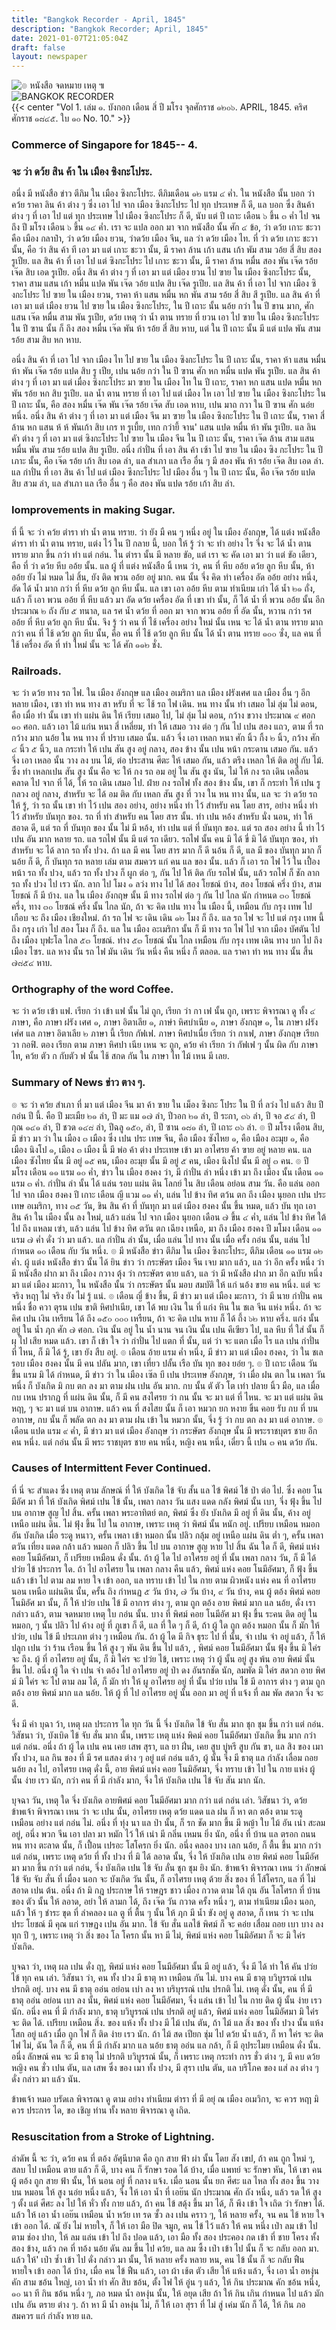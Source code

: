```yaml
---
title: "Bangkok Recorder - April, 1845"
description: "Bangkok Recorder; April, 1845"
date: 2021-01-07T21:05:04Z
draft: false
layout: newspaper
---
```

![๏ หนังสือ จดหมาย เหตุ ๚](/publications/bangkok_recorder_1844_1845/logo_nangsujodmaayhet.png)
<br>
![BANGKOK RECORDER](/publications/bangkok_recorder_1844_1845/logo_bangkokrecorder.png)
<br>
{{< center "Vol 1.    เล่ม ๑. บังกอก เดือน สิ่ ปี มโรง จุลศักราช ๑๒๐๖. APRIL, 1845. คริศศักราช ๑๘๔๕. ใบ ๑๐ No. 10." >}}
### Commerce of Singapore for 1845-- 4.
### จะ ว่า ดว้ย สิน ค้า ใน เมือง ซิงกะโประ.
อนึ่ง มี หนังสือ ข่าว ตีภิม ใน เมือง ซิงกะโประ.    ตีภิมเดือน ๑๒ แรม ๔ ค่ำ. ใน หนังสือ นั้น บอก ว่า คว้ย ราคา ลิน ค้า ต่าง ๆ ซึ่ง เอา ไป จาก เมือง ซิงกะโประ ไป ทุก ประเทษ ก็ ดี, แล บอก ซึ่ง สินค้า ต่าง ๆ ที่ เอา ไป แต่ ทุก ประเทษ ไป เมือง ซิงกะโประ ก็ ดี, นับ แต่ ปี เถาะ เดือน ๖ ขึ้น ๓ ค่ำ ไป จน ถึง ปี มโรง เดือน ๖ ขึ้น ๑๔ ค่ำ. เรา จะ แปล ออก มา จาก หนังสือ นั้น ศัก ๔ ข้อ, ว่า ดว้ย เกาะ ชะวา คือ เมือง กลาป๋า, ว่า ดว้ย เมือง ยวน,    ว่าดว้ย เมือง จีน, แล ว่า ดว้ย เมือง ไท. ที่ ว่า ดว้ย เกาะ ชะวา นั้น, คือ ว่า สิน ค้า ที เอา มา แต่ เกาะ ชะวา นั้น, มี ราคา ล้าน เก้า แสน เก้า พัม สาม วอ้ย สี่ สิบ สอง รูเปีย. แล สิน ค้า ที่ เอา ไป แต่ ซิงกะโประ ไป เกาะ ชะวา นั้น,    มี ราคา ล้าน หมื่น สอง พัน เจ๊ด รอ้ย เจ๊ด สิบ เอด รูเปีย.     อนึ่ง สิน ค้า ต่าง ๆ ที่ เอา มา แต่ เมือง ยวน ไป ฃาย ใน เมือง ซิงกะโประ นั้น, ราคา สาม แสน เก้า หมื่น แปด พัน เจ๊ด วอ้ย แปด สิบ เจ๊ด รูเปีย.     แล สิน ค้า ที่ เอา ไป จาก เมือง ซิงกะโประ ไป ฃาย ใน เมือง ยวน, ราคา ห้า แสน หมื่น หก พัน สาม รอ้ย สี่ สิบ สี รูเปีย. แล สิน ค้า ที่ เอา มา แต่ เมือง ยวน ไป ฃาย ใน เมือง ซิงกะโประ, ใน ปี เถาะ นั้น นอ้ย กว่า ใน ปี ขาน มาก, ศัก แสน เจ๊ด หมื่น สาม พัน รูเปีย, ดว้ย เหตุ ว่า น้ำ ตาน ทราย ที่ ยวน เอา ไป ฃาย ใน เมือง ซิงกะโประ ใน ปี ฃาน นั้น ก็ ถึง สอง หมื่น เจ๊ด พัน ห้า รอ้ย สี่ สิบ หาบ,    แต่ ใน ปี เถาะ นั้น มี แต่ แปด พัน สาม รอ้ย สาม สิบ หก หาบ. 

อนึ่ง สิน ค้า ที่ เอา ไป จาก เมือง ไท ไป ขาย ใน เมือง ซิงกะโประ ใน ปี เถาะ นั้น,    ราคา ห้า แสน หมื่น ห้า พัน เจ๊ด รอ้ย แปด สิบ รู เปีย, เปน นอ้ย กว่า ใน ปี ฃาน ศัก หก หมื่น แปด พัน รูเปีย.        แล สิน ค้า ต่าง ๆ ที่ เอา มา แต่ เมื่อง ซิงกะโประ มา ฃาย ใน เมือง ไท ใน ปี เถาะ, ราคา หก แสน แปด หมื่น หก พัน รอ้ย หก สิบ รูเปีย. แล น้ำ ตาน ทราย ที่ เอา ไป แต่ เมือง ไห เอา ไป ฃาย ใน เมือง ซิงกะโประ ใน ปี เถาะ นั้น, คือ สอง หมื่น เจ๊ด พัน เจ๊ด รอ้ย เจ๊ด สับ เอด หาบ, เปน มาถ กวา ใน ปี ฃาน ศัก นอ่ย หนึ่ง. อนึ่ง สิน ค้า ต่าง ๆ ที่ เอา มา แต่ เมือง จีน มา ฃาย ใน เมือง ซิงกะโประ ใน ปี เถาะ นั้น, ราคา สี่ ล้าน หก แสน ห้ ห้ พันเก้า สิบ เกร ท รูเบี้ย, เทก กว่ายี้ จาน' แสน แปด หมื่น ห้า พัน รูเปีย.        แล ลิน คัา ต่าง ๆ ที่ เอา มา แต่ ซิงกะโประ ไป ฃาย ใน เมือง จีน ใน ปี เถาะ นั้น,     ราคา เจ๊ด ล้าน สาม แสน หมื่น พัน สาม รอ้ย แปด สิบ รูเปีย. อนึ่ง กำปั่น ที่ เอา สิน ค้า เซ้า ไป ฃาย ใน เมือง ซิง กะโประ ใน ปี เภาะ นั้น, คือ เจ๊ด รอ้ย เก้า สิบ เอด ลำ, แล สำเภา แล เรือ อื่น ๆ มี สอง พัน ห้า รอ้ย เจ๊ด สิบ เอด ลำ. แล กำปั่น ที่ เอา สิน ค้า ไป แต่ เมือง ซึงกะโประ ไป เมือง อื่น ๆ ใน ปี เถาะ นั้น, คือ เจ๊ด รอ้ย แปด สิบ สวม ลำ, แล สำเภา แล เรือ อื่น ๆ คือ สอง พัน แปด รอ้ย เก้า สิบ ลำ. 

### Iomprovements in making Sugar.
ที่ นี้ จะ ว่า คว้ย ตำรา ทำ น้ำ ตาน ทราย.    ว่า ยัง มื คน ๆ หนึ่ง อยู่ ใน เมือง อังกฤษ, ได้ แต่ง หนังสือ ดำรา ทำ น้ำ ตาน ทราย, แต่ง ไว้ ใน ปี กลาย นี้,    บอก ให้ รู้ ว่า จะ ทำ อย่าง ไร จึ่ง จะ ได้ น้ำ ตาน ทราย มาก ขึ้น กว่า ทำ แต่ กอ่น. ใน ตำรา นั้น มี หลาย ขัอ, แต่ เรา จะ คัด เอา มา ว่า แต่ ขัอ เดียว, คือ ที่ ว่า ดว้ย หีบ ออ้ย นั้น.     แล ผู้ ที่ แต่ง หนังสือ นิ้ เหน ว่า, คน ที่ หีบ ออ้ย ดว้ย ลูก หีบ นั้น, ห้า ออ้ย ยัง ไม่ หมด ไม่ สิ้น, ยัง ติด พวน ออ้ย อยู่ มาก.     คน นั้น จึ่ง คิด ทํา เครื่อง อัด ออ้ย อย่าง หนึ่ง,    อัด ได้ น้ำ มาก กว่า ที่ หีบ ดว้ย ลูก หีบ นั้น. แล เขา เอา ออ้ย หีบ ตาม ทำเนียม เก่า ได้ น้ำ ๒๑ ถั่ง, แล้ว ก็ เอา พวน ออ้ย ที่ หีบ แล้ว มา อัด ดว้ย เครื่อง อัด ที่ เขา ทำ นั้น, ก็ ได้ น้ำ ที่ พวน ออ้ย นั้น อีก ประมาณ ๒ ถัง กับ ๕ ทนาล, แล รศ น้ำ ดว้ย ที่ ออก มา จาก พวน ออ้ย ที่ อัด นั้น, หวาน กว่า รศ ออ้ย ที่ หีบ ดว้ย ลูก หีบ นั้น. จึง รู้ ว่า คน ที่ ไช้ เครื่อง อย่าง ใหม่ นั้น เหน จะ ได้ น้ำ ตาน ทราย มาถ กว่า คน ที่ ไช้ ดว้ย ลูก หีบ นั้น, คือ คน ที่ ไช้ ดว้ย ลูก หีบ นั้น ได้ น้ำ ตาน ทราย ๑๐๐ ซั่ง, แล คน ที่ ใช้ เครื่อง อัด ที่ ทำ ใหม่ นั้น จะ ได้ ศัก ๑๑๒ ชั่ง. 

### Railroads.
จะ ว่า ดว้ย ทาง รถ ไฟ. ใน เมือง อังกฤษ แล เมือง อเมริกา แล เมือง ฝรังเศศ แล เมือง อื่น ๆ อีก หลาย เมือง, เซา ทำ หน ทาง สา หรับ ที่ จะ ไช้ รถ ไฟ เดิน.     หน ทาง นั้น ทำ เสมอ ไม่ ลุ่ม ไม่ ดอน, คือ เมื่อ ทำ นั้น เขา ทำ แผ่น ดิน ให้ เรียบ เสมอ ไป, ไม่ ลุ่ม ไม่ ดอน, กว้าง ขวาง ประมาณ ๙ ศอก ๑๐ ศอก.     แล้ว เอา ไม้ แก่น หนา สี่ เหลี่ยม, ทำ ให้ เสมอ วาง ต่อ ๆ กัน ไป เปน สอง แถว, ตาม ที่ รถ กว้าง มาก นอ้ย ใน หน ทาง ที่ ปราบ เสมอ นั้น.     แล้ว จึ่ง เอา เหลก หนา ศัก นิ้ว กึ้ง ๒ นิ้ว, กว้าง ศัก ๔ นิ้ว ๕ นิ้ว, แล กระทำ ให้ เปน สัน สูง อยู่ กลาง, สอง ข้าง นั้น เปน หน้า กระดาน เสมอ กัน.    แล้ว จึ่ง เอา เหลอ นั้น วาง ลง บน ไม้, ต่อ ประสาน ศีตะ ให้ เสมอ กัน, แล้ว ตรึง เหลก ให้ ติด อยู่ กับ ไม้.     ซึ่ง ทำ เหลกเปน สัน สูง นั้น คือ จะ ให้ กง รถ อม อยู่ ใน สัน สูง นัน,     ไม่ ให้ กง รถ เดิน เคลื่อน คลาด ไป จาก ทิ่ ได้, ให้ รถ เดิน เสมอ ไป.    ฝ่าย กง รถไฟ ทั้ง สอง ข้าง นั้น, เขา ก็ กระทํา ให้ เปน รู กลวง อยู่ กลาง, สําหรับ จะ ได้ อม ติด กับ เหลก สัน สูง ที่ วาง ใน หน ทาง นั้น, แล จะ ว่า ดว้ย รถ ให้ รู้, ว่า รถ นั้น เขา ทำ ไว้ เปน สอง อย่าง, อย่าง หนึ่ง ทำ ไว้ สำหรับ คน โดย สาร, อย่าง หนึ่ง ทำ ไว้ สำหรัย บันทุก ของ. รถ ที่ ทำ สำหรับ คน โดย สาร นั้น. ทํา เปน หอ้ง สำหรับ นั่ง นอน, ทำ ให้ สอาด ดี, แต่ รถ ที่ บันทุก ของ นั้น ไม่ มี หอ้ง, ทำ เปน แต่ ที่ บันทุก ของ. แต่ รถ สอง อย่าง นี้ ทำ ไว้ เปน อัน มาก หลาย รถ.     แล รถไฟ นั้น มี แต่ รถ เดียว. รถไฟ นั้น คน มิ ได้ ขี่ มิ ได้ บันทุก ฃอง, ทำ สำหรับ จะ ได้ ลาก รถ ทั้ง ปวง. ถ้า แล มี คน โดย สาร มาก ก็ ดี นอ้น ก็ ดี, แล มี ของ บันทุก มาก ก็ นอ้ย ก็ ดี,     ก็ บันทุก รถ หลาย เล่ม ตาม สมควร แก่ คน แล ของ นั้น.     แล้ว ก็ เอา รถ ไฟ ไว้ ใน เปื้อง หน้า รถ ทั้ง ปวง,     แล้ว รถ ทั้ง ปวง ก็ ผูก ต่อ ๆ, กัน ไป ให้ ติด กับ รถไฟ นั้น, แล้ว รถไฟ ก็ ชัก ลาก รถ ทั้ง ปวง ไป เรว นัก.     ลาก ไป โมง ๑ ลว่ง ทาง ไป ได้ สอง โยชณ์ บ้าง, สอง โยชณ์ ครึ่ง บ้าง, สาม โยชณ์ ก็ มี บ้าง. แล ใน เมือง อังกฤษ นั้น มี ทาง รถไฟ ต่อ ๆ กัน ไป ไกล นัก กำหนด ๓๐ โยชณ์ ครึ่ง, ทาง ๓๐ โยซณ์ ครึ่ง นั้น ไกล นัก, ถ้า จะ คิด เปน ทาง ใน เมือง นี้, เหมือน กับ กรุง เทพ ไป เกือบ จะ ถึง เมือง เชียงใหม่. ถ้า รถ ไฟ จะ เดิน เดิน ๑๒ โมง ก็ ถึง. แล รถ ไฟ จะ ไป แต่ กรุง เทพ นี้ ถึง กรุง เก่า ไป สอง โมง ก็ ถึง. แล ใน เมือง อะเมริกา นั้น ก็ มี ทาง รถ ไฟ ไป จาก เมือง บัศตัน ไป ถึง เมือง บุฟะโล ไกล ๕๓ โยชณ์. ท่าง ๕๓ โยชณ์ นั้น ไกล เหมือน กับ กรุง เทพ เดิน ทาง บก ไป ถึง เมือง ไซร.    แล หาง นั้น รถ ไฟ มัน เดิน วัน หนึ่ง คืน หนึ่ง ก็ ตลอด. แล ราคา ทํา หน ทาง นั้น สี้น ๗๘๕๔ หาบ. 

### Orthography of the word Coffee.
จะ ว่า ดว้ย เฃ้า แฟ. เรียก ว่า เข้า แฟ นั้น ไม่ ถูก, เรียก ว่า กา เฟ นั้น ถูก, เพราะ พิจารณา ดู ทั้ง ๔ ภาษา, คือ ภาษา ฝรัง เศศ ๑, ภาษา อิตาเลีย ๑, ภาษํา หิศบำเนีย ๑, ภาษา อังกฤษ ๑, ใน ภาษา ฝรัง เศ่ศ แล ภาษา อิตาเลีย ๒ ภาษา นี้ เรียก กัฟเฟ. ภาษา หิศปาเนื่ย เรียก ว่า กาเฟ, ภาษา อังกฤษ เรียก วา กอฟิ. ตอง เรียก ตาม ภาษา หิศปา เนีย เหน จะ ถูก, คว้ย คํา เรียก ว่า กัฟเฟ ๆ นั้น ผิด กับ ภาษา ไท, คว้ย ตัว ก กับตัว ฟ นั้น ไช้ สกด กัน ใน ภาษา ไท ไม้ เหน มี เลย. 

### Summary of News    ข่าว ตาง ๆ.
๏ จะ ว่า คว้ย สำเภา ที่ มา แต่ เมือง จีน มา ค้า ฃาย ใน เม็อง ซิงกะ โประ ใน ปี ที่ ลว่ง ไป แล้ว สิบ ปี กอ่น ปี นี้.    คือ ปี มะเมืย ๒๑ ลํา, ปี มะ แม ๑๗ ลำ, ปีวอก ๒๑ ลำ, ปี ระกา, ๓๖ ลำ, ปี จอ ๕๔ ลำ, ปี กุณ ๑๔๑ ลำ, ปี ชวด ๑๔๘ ลำ, ปีฉลู ๑๕๐, ลำ, ปี ซาน ๑๘๑ ลำ, ปี เถาะ ๓๖ ลำ. ๏ ปี มโรง เดือน สิบ, มี ข่าว มา ว่า ใน เมือง ๓ เมือง ซึ่ง เปน ประ เทษ จีน, คือ เมือง ซังไหย ๑, คือ เมือง อะมุย ๑, คือ เมือง นิงโป ๑, เมือง ๓ เมือง นี้ มี พ่อ ค้า ต่าง ประเทษ เข้า มา อาไศรย ค้า ฃาย อยู่ หลาย คน. แล เมือง ซังไทย นั้น มี อยู่ ๑๕ คน, เมือง อะมุย นั้น มี อยู่ ๕ คน, เมือง นิงโป นั้น มี อยู่ ๓ คน. ๏ ปี มโรง เดือน ๑๑ แรม ๑๐ ค่ำ, ข่าว ใน เมือง ฮงคง ว่า, มี กำปั่น ลำ หนึ่ง เข้า มา ถึง เมือง นั้น เดือน ๑๑ แรม ๓ ค่ำ.     กำปั่น ลำ นั้น ได้ แล่น รอบ แผ่น ดิน โลกย์ ใน สิบ เดือน อย่อน สาม วัน. คือ แล่น ออก ไป จาก เมือง ฮงคง ปี เกาะ เดือน ญี แวม ๑๑ ค่ำ, แล่น ไป ข้าง ทิศ ตว้น ตก ถึง เมือง นุยอก เปน ประเทษ อเมริกา, ทาง ๓๕ วัน, ขิน สิน ค้า ที่ บันทุก มา แต่ เมือง ฮงคง นั้น ขึ้น หมด, แล้ว บัน ทุถ เอา สิน ค้า ใน เมือง นั้น ลง ใหม่, แล้ว แล่น ไป จาก เมือง นุยอก เดือน ๗ ขึ้น ๔ ค่ำ, แล่น ไป ข้าง ทิศ ใต้ ไป ถึง แหลม เฃ่า, แล้ว แล่น ไป ข้าง ทิศ ตวัน ตก เฉียง เหนือ, มา ถึง เมือง ฮงคง ปี มโมง เดือน ๑๑ แรม ๗ ค่ำ ดั่ง ว่า มา แล้ว.    แล กำปั่น ลำ นั้น, เมื่อ แล่น ไป ทาง นั้น เมื่อ ครั้ง กอ่น นั้น, แล่น ไป กำหนด ๑๐ เดือน กับ วัน หนึ่ง. ๏ มี หนังสือ ข่าว ตีภิม ใน เมือง ซิงกะโประ, ตีภิม เดือน ๑๑ แรม ๑๒ ค่ำ. ผู้ แต่ง หนังสือ ข่าว นั้น ได้ ยิน ข่าว ว่า กระษัตร เมือง จีน เจบ มาก แล้ว, แล ว่า อีก ครั้ง หนึ่ง ว่า มี หนังสือ ฝาก มา ถึง เมือง กวาง ตุ้ง ว่า กระษัตร ตาย แล้ว, แล ว่า มี หนังสือ ฝาก มา อีก ฉบับ หนึ่ง มา แต่ เมือง มะกาว,     ใน หนังสือ นั้น ว่า กระษัตร นั้น มอบ สมบัติ ให้ แก่ นอ้ง ขาย คน หนึ่ง. แต่ จะ จริง หฤๅ ไม่ จริง ยัง ไม่ รู้ แน่. ๏ เดือน ญี่ ข้าง ขึ้น, มี ข่าว มา แต่ เมือง มะกาว, ว่า มี นาย กำปั่น คน หนึ่ง ชื่อ ควา ตุรน เปน ขาติ หิศปาเนีย, เขา ได้ พบ เงิน ใน ที่ แก่ง หิน ใน ชเล จีน แห่ง หนึ่ง.    ถ้า จะ คิศ เปน เงิน เหรียน ได้ ถึง ๑๕๐ ๐๐๐ เหรืยน, ถ้า จะ คิด เปน หาบ ก็ ได้ ถึ้ง ๖๒ หาบ ครึ่ง. แก่ง นั้น อยู่ ใน น้ำ ฦก ศัก ๗ ศอก. เงิน นั้น อยู่ ใน น้ำ นาน จน เงิน นั้น เปน คีเฃียว ไป, แล หีบ ที่ ใส่ นั้น ก็ ผุ ไป เสีย หมด แล้ว. เขา ก็ เข้า ใจ ว่า กำปั่น ไป แตก ที่ นั้น, แต่ ว่า จะ แตก เมื่อ ไร แล เปน กำปั่น ที่ ไหน, ก็ มิ ได้ รู้, เขา ยัง สืบ อยู่. ๏ เดือน อ้าย แรม ค่ำ หนึ่ง, มี ข่าว มา แต่ เมือง ฮงคง, ว่า ใน ชเล รอบ เมือง ฮงคง นั้น มี คน ปลัน มาก, เขา เที่ยว ปลั้น เรือ บัน ทุก ของ ยอ่ย ๆ. ๏ ปี เถาะ เดือน วัน ขึ้น แรม มิ ได้ กำหนด, มี ข่าว ว่า ใน เมือง เซ๊ล บี เปน ประเทษ อังกฦษ, ว่า เมื่อ ฝน ตก ใน เพลา วัน หนึ่ง ก็ บังเกิด มิ กบ ตก ลง มา ตาม ฝน เปน อัน มาก. กบ นั้น ตั ตัว โต เท่า ปลาย นิ้ว มือ, แล เมื่อ กบ เหน ปรากฎ ที่ แผ่น ดิน นั้น, ก็ มี คน สงไศรย ว่า กน นั้น จะ มา แต่ ที่ ไหน. จะ มา แต่ แผ่น ดิน หฤา, ๆ จะ มา แต่ บน อากาษ. แล้ว คน ที่ สงไสย นั้น ก็ เอา หมวก ยก หงาย ขิ้น คอย รับ กบ ที่ บน อากาษ, กบ นั้น ก็ พลัด ตก ลง มา ตาม ฝน เข้า ใน หมวก นั้น, จึ่ง รู้ ว่า กบ ตก ลง มา แต่ อากาษ. ๏ เดือน แปด แรม ๙ ค่ำ, มี ข่าว มา แต่ เมือง อังกฤษ ว่า กระษัตร อังกฤษ นั้น มี พระราชบุตร ชาย อีก คน หนึ่ง.     แต่ กอ่น นั้น มี พระ ราชบุตร ชาย คน หนึ่ง, หญิง คน หนึ่ง, เดี๋ยว นี้ เปน ๓ คน ดว้ย กัน. 

### Causes of Intermittent Fever Continued.
ที่ นี่ จะ สำแดง ซึ่ง เหตุ ตาม ลักษณ์ ที่ ให้ บังเกิด ไข้ จับ สั้น แล ไฃ้ พิศม์ ไข้ ป่า ต่อ ไป. ซึ่ง คอย โนมีอัศ มา ที่ ให้ บังเกิด พิศม์ เปน ไข้ นั้น, เพลา กลาง วัน แสง แดด กลัง พิศม์ นั้น เบา, จึ่ง ฟุ้ง ขึ้น ไป บน อากาษ สูญ ไป สิ้น.     ครั้น เพลา พระอาทิตย์ ตก, พิศม์ ซึ่ง ยัง บังเกิด มี อยู่ ที่ ดิน นั้น, ค้าง อยู่ เหนือ แผ่น ดิน. ไม่ ฟุ้ง ขึ้น ไป ใน อากาษ, เพราะ เหตุ ว่า พิศม์ นั้น หนัก อยู่. เปรียบ เหมือน หมอก อัน บังเกิด เมื่อ ระดู หนาว, ครั้น เพลา เข้า หมอก นั้น ปลิว กลุ้ม อยู่ เหนือ แผ่น ดิน ต่ำ ๆ,    ครั้น เพลา ตวัน เที่ยง แดด กล้า แล้ว หมอก ก็ ปลิว ขึ้น ไป บน อากาษ สูญ หาย ไป สิ้น ฉัน ใด ก็ ดี, พิศม์ แห่ง คอย โนมีอัศมา, ก็ เปรียย เหมือน ดั่ง นั้น.    ถ้า ผู้ ได ไป อาใศรย อยู่ ที่ นั้น เพลา กลาง วัน, ก็ มี ได้ ปว่ย ไข้ ประการ ใด. ถ้า ไป อาไศรย ใน เพลา กลาง คืน แล้ว, พิศม์ แห่ง คอย โนมีอัศมา, ก็ ฟุ้ง ขึ้น แล้ว เข้า ไป ตาม ลม หาย ใจ เข้า ออก, แล ทราบ เข้า ไป ใน กาย ตาม ผิวหนัง แห่ง คน ที่ อาไศรย นอน เหนือ แผ่นดิน นั้น, ครั้น ถิง กำหนฏ ๕ วัน บ้าง,    ๗ วัน บ้าง, ๙ วัน บ้าง,    คน ผู้ ตอ้ง พิศม์ คอย โนมิอัศ มา นั้น, ก็ ให้ ปว่ย เปน ไข้ มี อาการ ต่าง ๆ, ตาม ถูก ตอ้ง อาย พิศม์ มาก แล นอ้ย, ดั่ง เรา กล่าว แล้ว, ตาม จดหมาย เหตุ ใบ กอ่น นั้น. บาง ที่ พิศม์ คอย โนมีอัศ มา ฟุ้ง ขึ้น ระคน ติด อยู่ ใน หมอก, ๆ นั้น ปลิว ไป ค้าง อยู่ ที่ ภูเขา ก็ ดี, แล ที่ ใด ๆ ก็ ดี, ถ้า ผู้ ใด ถูก ตอ้ง หมอก นั้น ก็ มัก ให้ ปว่ย, เปน ไข้ มี ประเภท ต่าง ๆ เหมือน กัน. ถ้า ผู้ ได มี กิจ ธุระ ไป ที่ นั้น, จำ เปน จำ อยู่ แล้ว, ก็ ให้ ปลูก เปน ว่า ร้าน เรือน ขึ้น ให้ สูง ๆ พัน ดิน ขึ้น ไป แล้ว, , พิศม์ คอย โนมีอัศมา นั้น ฟุ้ง ขึ้น มิ ใค่ร จะ ถึง. ผู้ ที่ อาไศรย อยู่ นั้น, ก็ มิ ใค่ร จะ ปว่ย ไข้, เพราะ เหตุ ว่า ผู้ นั้น อยู่ สูง พ้น อาย พิศม์ นั้น ขึ้น ไป. อนึ่ง ผู้ ใด จำ เปน จำ ตอ้ง ไป อาไศรย อยู่ ป่า ดง อันรกชัด นัก, ลมพัด มิ ใค่ร สดวก อาย พิศม์ มิ ใค่ร จะ ไป ตาม ลม ได้,     ก็ มัก ทำ ให้ ผู อาไศรย อยู่ ที่ นั้น ปว่ย เปน ไข้ มี อาการ ต่าง ๆ ตาม ถูก ตอ้ง อาย พิศม์ มาก แล นอ้ย.    ให้ ผู้ ที่ ไป อาไศรย อยู่ นั้น ออก มา อยู่ ที่ แจ้ง ที่ ลม พัด สดวก จึ่ง จะ ดี. 

จึ่ง มี คำ บุฉา ว้า, เหตุ ผล ประการ ได ทุก วัน นี้ จึ่ง บังเกิด ไข้ จับ สั่น มาก ชุก ชุม ขึ้น กว่า แต่ กอ่น.     วิสัชนา ว่า, บังเบิด ไข้ จับ สั่น มาก นั้น, เพราะ เหตุ แห่ง พิคม์ คอย โนมีอัศมา บังเกิด ขึ้น มาก กว่า แต่ กอ่น.    อนึ่ง ถ้า ผู้ ได เปน คน เคย เสพ สุรา, แล ยา ฝิ่น, เคย สูบ บู่หรี สูบ กัน ขา, แล สิง ของ เมา ทั้ง ปวง, แล กิน ของ ที่ มี รศ แสลง ต่าง ๆ อยู่ แต่ กอ่น แล้ว, ผู้ นั้น จึ่ง มี ธาตุ แล กำลัง เลื่อม ถอย นอ้ย ลง ไป, อาไศรย เหตุ ดั่ง นี้, อาย พิศม์ แห่ง คอย โนมิอัศมา,    จึ่ง ทราบ เข้า ไป ใน กาย แห่ง ผู้ นั้น ง่าย เรว นัก, กว่า คน ที่ มี กำลัง มาก, จึ่ง ให้ บังเกิด เปน ไข้ จับ สัน มาก นัก. 

บุจฉา วัน, เหตุ ใด จึ่ง บังเกิด อายพิศม์ คอย โนมีอัศมา มาก กว่า แต่ กอ่น เล่า. วิสัชนา ว่า, ดว้ย ข้าพเจ้า พิจารณา เหน ว่า จะ เปน นั้น, อาไศรย เหตุ ดว้ย แดด แล ฝน ก็ หา ตก ตอ้ง ตาม ระดู เหมือน อย่าง แต่ กอ่น ไม่. อนึ่ง ที่ ทุ่ง นา แล ป่า นั้น, ก็ รก ชัด มาก ขึ้น มี หญ้า ใบ ไม้ อัน เน่า สะลม อยู่,     อนึ่ง พวก จีน เอา ปลา มา หมัก ไว้ ให้ เน่า มี กลิ่น เหมน ยิ่ง นัก,    อนึ่ง ที่ บ้าน แล ตรอก ถนน หน ทาง ตะลาด นั้น, ก็ เปื้อน เปรอะ โสโครก ยิ่ง นัก. อนึ่ง คลอง บาง เลก นอ้ย, ก็ ตื้น ขึ้น มาก กว่า แต่ กอ่น, เพราะ เหตุ ดว้ย ที่ ทั้ง ปวง ที่ มิ ได้ ลอาด นั้น,    จึ่ง ให้ บังเกิด เปน อาย พิศม์ คอย โนมีอัศมา มาก ขึ้น กว่า แต่ กอ่น, จึ่ง บังเกิด เปน ไข้ จับ ลั่น ชุก ชุม ยิง นัก. ข้าพเจ้า พิจารณา เหน ว่า ลักษณ์ ไข้ จับ จับ สั่น ที่ เมื่อง นอก จะ บังเกิด วัน นั้น, ก็ อาไศรย เหตุ ด้วย สิ่ง ของ ที่ โส้โครก, แล ที่ ไม่ สอาด เปน ต้น. อนึ่ง ถ้า มิ กฎ ประกาษ ให้ ราษฎร ชาว เมื่อง กวาด ตาม ใต้ ถุน อัน โลโศรก ที่ บ้าน ของ ตัว นั้น ให้ ลอาด,    อย่า ให้ ลามก ได้,    ถึง เจ๊ด วัน กวาด ครั้ง หนึ่ง ๆ, ตาม ทำเนียม เมือง นอก, แล้ว ให้ ๆ ชำระ ขุด ที่ ลำคลอง แล ตู ที่ ตื้น ๆ นั้น ให้ ฦก มี น้ำ ขัง อยู่ ดู สอาด, ก็ เหน ว่า จะ เปน ประ โยชณ์ มี คุณ แก่ ราษฏง เปน อัน มาก. ไข้ จับ สั่น แลไข้ พิศม์ ก็ จะ คอ่ย เสื่อม ถอย เบา บาง ลง ทุก ปี ๆ,     เพราะ เหตุ ว่า สิ่ง ของ โล โครก นั้น หา มี ไม่, พิศม์ แห่ง คอย โนมิอัศมา ก็ จะ มิ ใค่ร บังเกิด. 

บุจฉา ว่า, เหตุ ผล เปน ดั่ง ฤา, พิศม์ แห่ง คอย โนมีอัศมา นั้น มี อยู่ แล้ว, จึ่ง มี ได้ ทำ ให้ คัน ปว่ย ไข้ ทุก คน เล่า. วิสัชนา ว่า, คน ทั้ง ปวง มี ธาตุ หา เหมือน กัน ไม่. บาง คน มี ธาตุ บวิบูรรณ์ เปน ปรกติ อยู่. บาง คน มี ธาตุ ออ่น อย่อน เบ่า ลง หา บริบุรรณ์ เปน ปรกติ ไม่. เหตุ ดั่ง นั้น, คน ที่ มี ธาตุ ออ่น อย่อน เบา ลง นั้น, พิศม์ แห่ง คอย โนมีอัศมา, จึ่ง แล่น เข้า ไป ใน กาย ติด ผู้ นั้น ง่าย เรว นัก. อนึ่ง คน ที่ มี กำลัง มาก,    ธาตุ บวิบูรรณ์ เปน ปรกติ อยู่ แล้ว,    พิศม์ แห่ง คอย โนมิอัศมา มิ ใค่ร จะ ติด ได้.     เปรียบ เหมือน สิ่ง. ของ แห้ง ทั้ง ปวง มี ไม้ เปน ตัน, ถ้า ไม้ แล สิ่ง ของ ทั้ง ปวง นั้น แห้งโสก อยู่ แล้ว เมื่อ ถูก ไฟ ก็ ติด ง่าย เรว นัก.    ถ้า ไม้ สด เปียก ชุ่ม ไป ดว้ย น้ำ แล้ว, ก็ หา ใค่ร จะ ติด ไฟ ไม่, ฉัน ใด ก็ ดี, คน ที่ มี กำลัง มาก แล นอ้ย ธาตุ ออ่น แล กล้า, ก็ มี อุประไมย เหมือน ดั่ง นั้น. อนึ่ง ลักษณ์ คน จะ มี ธาตุ ไม่ ปรกติ บวิบูรรณ์ นั้น, ก็ เพราะ เหตุ กระทำ การ ชั่ว ต่าง ๆ, มี คบ ดว้ย หญิง คน ชั่ว เปน ตัน, แล เสพ ซึ่ง ของ เมา ทั้ง ปวง, มี สุรา เปน ตัน, แล บริโภค ของ แส่ ลง ต่าง ๆ ดั่ง กล่าว มา แล้ว นัน. 

ข้าพเจ้า หมอ บรัดเล พิจารณา ดู ตาม อย่าง ทำเนียม ตำรา ที่ มี อยุ่ ณ เมือง อเมวิกา, จะ ควร หฤา มิ ควร ประการ ได, ขอ เชิญ ท่าน ทั้ง หลาย พิจารณา ดู เถิด. 

### Resuscitation from a Stroke of Lightning.
ลำดัพ นี้ จะ ว่า, ดว้ย คน ที่ ตอ้ง อัศุนีบาต คือ ถูก สาย ฟ้า ผ่า นั้น โดย สัง เขป,     ถ้า คน ถูก ใหม่ ๆ,     สลบ ไป เหมือน ตาย แล้ว ก็ ดี, บาง คน ก็ รักษา รอด ได้ บ้าง, เมื่อ แพทย์ จะ รักษา หัน, ให้ เขา คน ผู้ ตอ้ง ถูก สาย ฟ้า นั้น, ให้ นอน อยู่ ที่ กลาง แจ้ง. เมื่อ นอน นั้น ยก ศีศะ แล ไหล ทั้ง สอง ขึ้น วาง บน หมอน ให้ สูง นอ่ย หนึ่ง แล้ว, จึ่ง ให้ เอา น้ำ ที่ เอย๊น นัก ประมาณ ศัก ถัง หนึ่ง, แล้ว รด ให้ สูง ๆ ตั้ง แต่ ศีศะ ลง ไป ให้ หั่ว ทั้ง กาย แล้ว, ถ้า คน ไข้ สดุ้ง ขึ้น มา ได้, ก็ พึง เข้า ใจ เถิด ว่า รักษา ได้. แล้ว ให้ เอา น้ำ เอย๊น เหมือน น้ำ หว้ย เท รด ซั้ว ลง เปน คราว ๆ, ให้ หลาย ครั้ง, จน คน ไข้ หาย ใจ เข้า ออก ได้. ณั ยัง ไม่ หายใจ, ก็ ให้ เอา มือ ปิด จมูก, คน ไข้ ไว้ แล้ว ให้ คน หนึ่ง เป่า ลม เข้า ไป ตาม ช่อง ปาก, ให้ ลม แล่น เข้า ไป ถึง ปอด แล้ว, เอา มือ ทั้ง สอง ประคอง กด เข้า ที่ ชาย โครง หั้ง สอง ข้าง, แล้ว กค ที่ ทอ้ง นอ้ย ดัน ลม ขึ้น ไป คว้ย, แล ลม ซึ้ง เป่า เข้า ไป นั้น ก็ จะ กลับ ออก มา. แล้ว ให้' เป่า ซ้ำ เข้า ไป ดั่ง กล่าว มา นั้น, ให้ หลาย ครั้ง หลาย หน, คน ไข้ นั้น ก็ จะ กลับ ฟืน หายใจ เข้า ออก ได้ บ้าง, เมื่อ คน ไข้ ฟืน แล้ว, เอา ผ้า เช้ต ตัว เสีย ให้ แห้ง แล้ว, จึ่ง เอา น้ำ อหงุ่น คัก สาม ชอ้น ใหญ่, เอา น้ำ ท่า ศัก สิบ ชอ้น, ตั้ง ไฟ ให้ อู่น ๆ แล้ว,    ให้ กิน ประมาณ คัก ชอ้น หนึ่ง, ๑๐ นา ที กิน ชอ้น หนึ่ง ๆ, ภอ หมด น้ำ อหงุ่น นั้น, ให้ อยุด เสีย ถ้า ให้ กิน เกิน กำหนด ไป แล้ว มัก เปน อัน ตราย ต่าง ๆ. ถ้า หา มี น้ำ อหงุ่น ไม่, ก็ ให้ เอา สุรา ที่ ไม่ สู่ เค่ม นัก ก็ ได้, ให้ กิน ภอ สมควร แก่ กำลัง หาย แล. 
